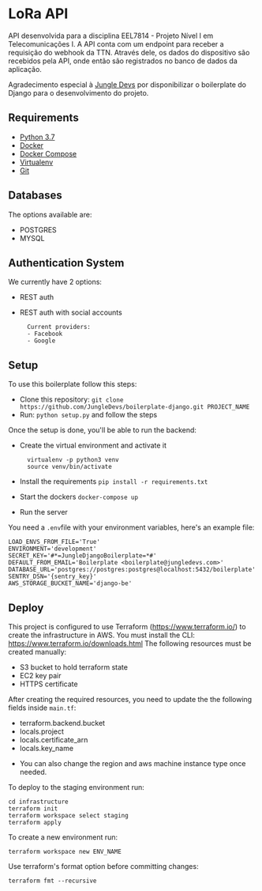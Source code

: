 # LoRa API

API desenvolvida para a disciplina EEL7814 - Projeto Nível I em Telecomunicações I.
A API conta com um endpoint para receber a requisição do webhook da TTN. Através dele, os dados
do dispositivo são recebidos pela API, onde então são registrados no banco de dados da aplicação.

Agradecimento especial à [Jungle Devs](https://github.com/JungleDevs) por disponibilizar o
boilerplate do Django para o desenvolvimento do projeto.

## Requirements

- [Python 3.7](https://www.python.org)
- [Docker](https://www.docker.com)
- [Docker Compose](https://docs.docker.com/compose/)
- [Virtualenv](https://github.com/pypa/virtualenv/)
- [Git](https://git-scm.com/)

## Databases

The options available are:

- POSTGRES
- MYSQL

## Authentication System

We currently have 2 options:

- REST auth
- REST auth with social accounts

        Current providers:
        - Facebook
        - Google

## Setup

To use this boilerplate follow this steps:

- Clone this repository: `git clone https://github.com/JungleDevs/boilerplate-django.git PROJECT_NAME`
- Run: `python setup.py` and follow the steps

Once the setup is done, you'll be able to run the backend:

- Create the virtual environment and activate it

        virtualenv -p python3 venv
        source venv/bin/activate
- Install the requirements `pip install -r requirements.txt`
- Start the dockers `docker-compose up`
- Run the server

You need a `.env`file with your environment variables, here's an example file:
```
LOAD_ENVS_FROM_FILE='True'
ENVIRONMENT='development'
SECRET_KEY='#*=JungleDjangoBoilerplate=*#'
DEFAULT_FROM_EMAIL='Boilerplate <boilerplate@jungledevs.com>'
DATABASE_URL='postgres://postgres:postgres@localhost:5432/boilerplate'
SENTRY_DSN='{sentry_key}'
AWS_STORAGE_BUCKET_NAME='django-be'
```

## Deploy
This project is configured to use Terraform (https://www.terraform.io/) to create the
infrastructure in AWS. You must install the CLI: https://www.terraform.io/downloads.html
The following resources must be created manually:
- S3 bucket to hold terraform state
- EC2 key pair
- HTTPS certificate

After creating the required resources, you need to update the the following fields inside `main.tf`:
- terraform.backend.bucket
- locals.project
- locals.certificate_arn
- locals.key_name

*  You can also change the region and aws machine instance type once needed.

To deploy to the staging environment run:
```
cd infrastructure
terraform init
terraform workspace select staging
terraform apply
```

To create a new environment run:
```
terraform workspace new ENV_NAME
```

Use terraform's format option before committing changes:
```
terraform fmt --recursive
```
